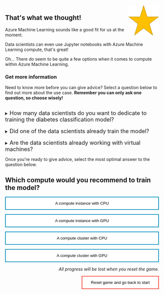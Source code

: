 <style>
.button  {
  border: none;
  color: black;
  width: 100%;
  padding: 12px 28px;
  background-color: white;
  border: 2px solid #008CBA;
  transition-duration: 0.4s;
}
.button:hover  {
  background-color: #008CBA;
  color: white; 
  border: 2px solid #008CBA;
}
.resetbutton  {
  border: none;
  color: black;
  float: right;
  padding: 12px 28px;
  background-color: white;
  border: 2px solid #f44336;
  transition-duration: 0.4s;
}
.resetbutton:hover  {
  background-color: #f44336;
  color: white; 
  border: 2px solid #f44336;
}
</style>

<img style="float: right;width:100px;" src="../media/star.png">

## That's what we thought!

Azure Machine Learning sounds like a good fit for us at the moment. 

Data scientists can even use Jupyter notebooks with Azure Machine Learning compute, that's great!

Oh... There do seem to be quite a few options when it comes to compute within Azure Machine Learning. 

### Get more information
Need to know more before you can give advice? Select a question below to find out more about the use case. **Remember you can only ask one question, so choose wisely!**


<br>
<details>
<summary><font size="+1">How many data scientists do you want to dedicate to training the diabetes classification model?</font></summary>
Hmm... That's up to you? We have high expectations of the model as the stakes can be high. It needs to be accurate, have no bias, and be explainable. Who develops the model is not really our concern.
</details>
<br>
<details>
<summary><font size="+1">Did one of the data scientists already train the model?</font></summary>
No. The data scientists may have been exploring the anonymized dataset we provided to them but the model hasn't been trained yet. You'll need to start from scratch with development. Only when we have a model that performs up to our standards will we train it on production data in a separate development environment.
</details>

<br>
<details>
<summary><font size="+1">Are the data scientists already working with virtual machines?</font></summary>
No. The data scientists are working on their own devices and are not using any cloud services. 
</details>

Once you're ready to give advice, select the most optimal answer to the question below.

## Which compute would you recommend to train the model?

<button class="button" onclick="window.location.href='05A';">A compute instance with CPU</button>

<button class="button" onclick="window.location.href='05B';">A compute instance with GPU</button>

<button class="button" onclick="window.location.href='05B';">A compute cluster with CPU</button>

<button class="button" onclick="window.location.href='05B';">A compute cluster with GPU</button>

<p style="text-align:right;"><i>All progress will be lost when you reset the game.</i></p>

<button class="resetbutton" onclick="window.location.href='../start-training';">Reset game and go back to start</button>

<script>
    //Get all details elements
    const questions = document.querySelectorAll('details');

    //add event listener
    questions.forEach(det => {
        det.addEventListener('toggle', toggleOpenOneOnly)
    })

// toggle state of details elements
    function toggleOpenOneOnly(e) {
        questions.forEach(det => {
            if (det != this) {
                let splitText = det.innerHTML.split("</summary>");
                det.innerHTML = splitText[0] + "</summary>\nYou already asked one question.\n";
            }
            
            det.removeEventListener('toggle', toggleOpenOneOnly)
        });
    }
</script>